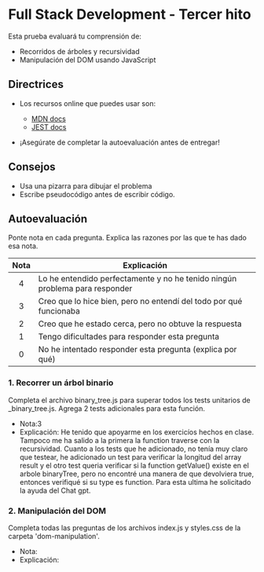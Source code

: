 # Full Stack Development - Tercer hito

Esta prueba evaluará tu comprensión de:

- Recorridos de árboles y recursividad
- Manipulación del DOM usando JavaScript

## Directrices

- Los recursos online que puedes usar son:

  - [MDN docs](https://developer.mozilla.org/es/)
  - [JEST docs](https://jestjs.io/es-ES/docs/expect)

- ¡Asegúrate de completar la autoevaluación antes de entregar!

## Consejos

- Usa una pizarra para dibujar el problema
- Escribe pseudocódigo antes de escribir código.

## Autoevaluación

Ponte nota en cada pregunta. Explica las razones por las que te has dado esa nota.

| Nota | Explicación                                                                 |
| :--: | --------------------------------------------------------------------------- |
|  4   | Lo he entendido perfectamente y no he tenido ningún problema para responder |
|  3   | Creo que lo hice bien, pero no entendí del todo por qué funcionaba          |
|  2   | Creo que he estado cerca, pero no obtuve la respuesta                       |
|  1   | Tengo dificultades para responder esta pregunta                             |
|  0   | No he intentado responder esta pregunta (explica por qué)                   |

### 1. Recorrer un árbol binario

Completa el archivo binary_tree.js para superar todos los tests unitarios de \_binary_tree.js.
Agrega 2 tests adicionales para esta función.

- Nota:3
- Explicación: He tenido que apoyarme en los exercicíos hechos en clase. Tampoco me ha salido a la primera la function traverse con la recursividad. Cuanto a los tests que he adicionado, no tenía muy claro que testear, he adicionado un test para verificar la longitud del array result y el otro test queria verificar si la function getValue() existe en el arbole binaryTree, pero no encontré una manera de que devolviera true, entonces verifiqué si su type es function. Para esta ultima he solicitado la ayuda del Chat gpt.

### 2. Manipulación del DOM

Completa todas las preguntas de los archivos index.js y styles.css de la carpeta 'dom-manipulation'.

- Nota:
- Explicación:
